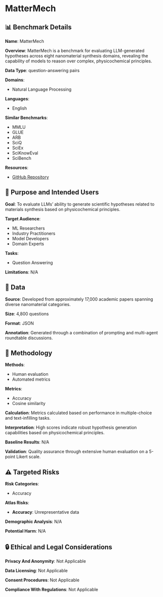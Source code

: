 # MatterMech

## 📊 Benchmark Details

**Name**: MatterMech

**Overview**: MatterMech is a benchmark for evaluating LLM-generated hypotheses across eight nanomaterial synthesis domains, revealing the capability of models to reason over complex, physicochemical principles.

**Data Type**: question-answering pairs

**Domains**:
- Natural Language Processing

**Languages**:
- English

**Similar Benchmarks**:
- MMLU
- GLUE
- ARB
- SciQ
- SciEx
- SciKnowEval
- SciBench

**Resources**:
- [GitHub Repository](https://github.com/user/repo)

## 🎯 Purpose and Intended Users

**Goal**: To evaluate LLMs’ ability to generate scientific hypotheses related to materials synthesis based on physicochemical principles.

**Target Audience**:
- ML Researchers
- Industry Practitioners
- Model Developers
- Domain Experts

**Tasks**:
- Question Answering

**Limitations**: N/A

## 💾 Data

**Source**: Developed from approximately 17,000 academic papers spanning diverse nanomaterial categories.

**Size**: 4,800 questions

**Format**: JSON

**Annotation**: Generated through a combination of prompting and multi-agent roundtable discussions.

## 🔬 Methodology

**Methods**:
- Human evaluation
- Automated metrics

**Metrics**:
- Accuracy
- Cosine similarity

**Calculation**: Metrics calculated based on performance in multiple-choice and text-infilling tasks.

**Interpretation**: High scores indicate robust hypothesis generation capabilities based on physicochemical principles.

**Baseline Results**: N/A

**Validation**: Quality assurance through extensive human evaluation on a 5-point Likert scale.

## ⚠️ Targeted Risks

**Risk Categories**:
- Accuracy

**Atlas Risks**:
- **Accuracy**: Unrepresentative data

**Demographic Analysis**: N/A

**Potential Harm**: N/A

## 🔒 Ethical and Legal Considerations

**Privacy And Anonymity**: Not Applicable

**Data Licensing**: Not Applicable

**Consent Procedures**: Not Applicable

**Compliance With Regulations**: Not Applicable
